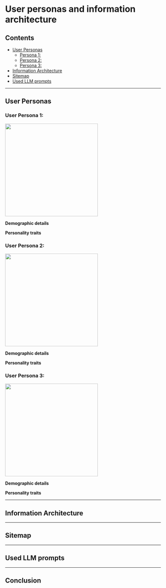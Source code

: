 # User personas and information architecture

## Contents
- [User Personas](#user-personas)
     - [Persona 1:](#user-persona-1)
     - [Persona 2:](#user-persona-2)
     - [Persona 3:](#user-persona-3)
- [Information Architecture](#information-architecture)
- [Sitemap](#sitemap)
- [Used LLM prompts](#used-LLM-prompts)

---

## User Personas

### User Persona 1: 
<img src="./" alt="" width="300"/>

**Demographic details**

**Personality traits**

### User Persona 2: 
<img src="./" alt="" width="300"/>

**Demographic details**

**Personality traits**

### User Persona 3: 
<img src="./" alt="" width="300"/>

**Demographic details**

**Personality traits**

---

## Information Architecture

---

## Sitemap

---

## Used LLM prompts

---

## Conclusion